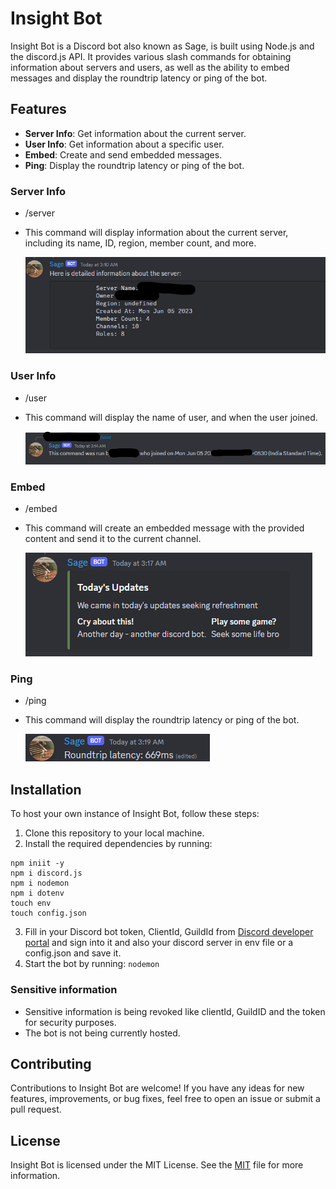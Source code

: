 # Insight Bot

Insight Bot is a Discord bot also known as Sage, is built using Node.js and the discord.js API. It provides various slash commands for obtaining information about servers and users, as well as the ability to embed messages and display the roundtrip latency or ping of the bot.

## Features

- **Server Info**: Get information about the current server.
- **User Info**: Get information about a specific user.
- **Embed**: Create and send embedded messages.
- **Ping**: Display the roundtrip latency or ping of the bot.

### Server Info
- /server
- This command will display information about the current server, including its name, ID, region, member count, and more.

  ![/server](images/server-info.png)

### User Info
- /user
- This command will display the name of user, and when the user joined.

  ![/user](images/user-info.png)

### Embed
- /embed
- This command will create an embedded message with the provided content and send it to the current channel.

  ![/embed](images/embed.png)

### Ping
- /ping
- This command will display the roundtrip latency or ping of the bot.

  ![/ping](images/ping.png)

## Installation

To host your own instance of Insight Bot, follow these steps:

1. Clone this repository to your local machine.
2. Install the required dependencies by running:
```
npm iniit -y
npm i discord.js
npm i nodemon
npm i dotenv
touch env
touch config.json
```

3. Fill in your Discord bot token, ClientId, GuildId from [Discord developer portal](https://discord.com/developers) and sign into it and also your discord server in env file or a config.json and save it.
4. Start the bot by running: ``` nodemon ```

### Sensitive information 
- Sensitive information is being revoked like clientId, GuildID and the token for security purposes.
- The bot is not being currently hosted.

## Contributing

Contributions to Insight Bot are welcome! If you have any ideas for new features, improvements, or bug fixes, feel free to open an issue or submit a pull request.

## License

Insight Bot is licensed under the MIT License. See the [MIT](LICENSE) file for more information.

